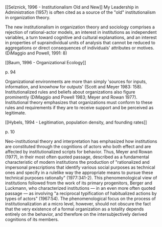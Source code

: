 [[Selznick, 1996 - Institutionalism Old and New]]
My Leadership in Administration (1957) is often cited as a source of the "old" institutionalism in organization theory.

The new institutionalism in organization theory and sociology comprises a rejection of rational-actor models, an interest in institutions as independent variables, a turn toward cognitive and cultural explanations, and an interest in properties of supraindividual units of analysis that cannot be reduced to aggregations or direct consequences of individuals' attributes or motives. (DiMaggio and Powell, 1991: 8)

[[Baum, 1996 - Organizational Ecology]]

p. 94

Organizational environments are more than simply 'sources for inputs, information, and knowhow for outputs' (Scott and Meyer 1983: 158). Institutionalized rules and
beliefs about organizations also figure prominently (DiMaggio and Powell 1983; Meyer and Rowan 1977). Institutional theory emphasizes that organizations must
conform to these rules and requirements if they are to receive support and be perceived as legitimate.

[[Hybels, 1994 - Legitimation, population density, and founding rates]]

p. 10

Neo-institutional theory and interpretation has emphasized how
institutions are constituted through the cognitions of actors who both effect and are affected by institutionalized scripts for behavior. Thus, Meyer and Rowan (1977), in their most often quoted passage, described as a fundamental characteristic of modern institutions the production of "rationalized and impersonal prescriptions that identify
various social purposes as technical ones and specify in a rulelike way the appropriate means to pursue these technical purposes rationally" (1977:341-2).
This phenomenological view of institutions followed from the work of its primary progenitors, Berger and Luckmann, who characterized institutions — in an even more often quoted passage — as involving "a reciprocal typification of habitualized actions by types of actors" (1967:54). The phenomenological focus on the process of institutionalization at a micro level, however, should not obscure the fact that
the very existence of a formal organization as a totality depends entirely on the behavior, and therefore on the intersubjectively derived cognitions of its members.

